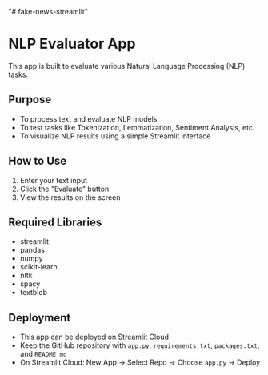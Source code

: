 "# fake-news-streamlit" 
# NLP Evaluator App

This app is built to evaluate various Natural Language Processing (NLP) tasks.

## Purpose
- To process text and evaluate NLP models  
- To test tasks like Tokenization, Lemmatization, Sentiment Analysis, etc.  
- To visualize NLP results using a simple Streamlit interface  

## How to Use
1. Enter your text input  
2. Click the "Evaluate" button  
3. View the results on the screen  

## Required Libraries
- streamlit  
- pandas  
- numpy  
- scikit-learn  
- nltk  
- spacy  
- textblob  

## Deployment
- This app can be deployed on Streamlit Cloud  
- Keep the GitHub repository with `app.py`, `requirements.txt`, `packages.txt`, and `README.md`  
- On Streamlit Cloud: New App → Select Repo → Choose `app.py` → Deploy
